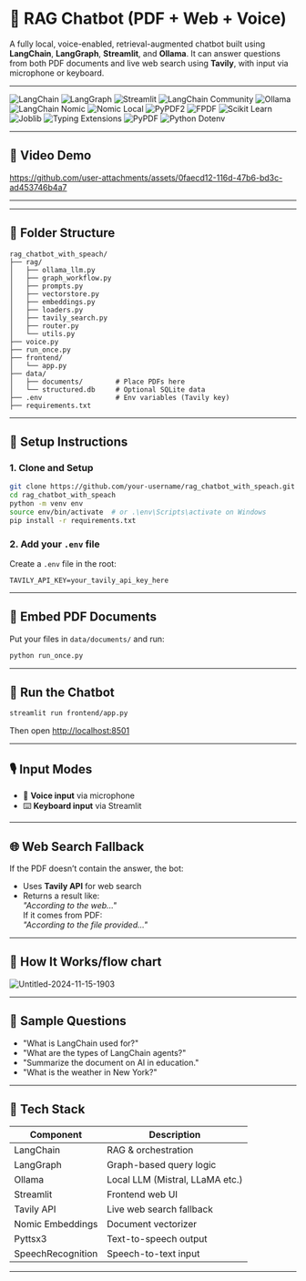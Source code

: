# 🧠  RAG Chatbot (PDF + Web + Voice) # 

A fully local, voice-enabled, retrieval-augmented chatbot built using **LangChain**, **LangGraph**, **Streamlit**, and **Ollama**. It can answer questions from both PDF documents and live web search using **Tavily**, with input via microphone or keyboard.

---


![LangChain](https://img.shields.io/badge/LangChain-0.3%2B-2ca5a5?logo=langchain&logoColor=white)
![LangGraph](https://img.shields.io/badge/LangGraph-0.0.x-ffb347?logo=python&logoColor=white)
![Streamlit](https://img.shields.io/badge/Streamlit-1.0%2B-ff4b4b?logo=streamlit&logoColor=white)
![LangChain Community](https://img.shields.io/badge/langchain--community-Active-blueviolet)
![Ollama](https://img.shields.io/badge/Ollama-Local%20LLM%20Server-272727?logo=llama&logoColor=white)
![LangChain Nomic](https://img.shields.io/badge/langchain--nomic-Integrated-8a2be2)
![Nomic Local](https://img.shields.io/badge/nomic%5Blocal%5D-Vector%20Embedding-593196)
![PyPDF2](https://img.shields.io/badge/PyPDF2-3.0%2B-3776ab?logo=python&logoColor=white)
![FPDF](https://img.shields.io/badge/FPDF-PDF%20Generator-007acc?logo=python&logoColor=white)
![Scikit Learn](https://img.shields.io/badge/scikit--learn-1.3%2B-f7931e?logo=scikit-learn&logoColor=white)
![Joblib](https://img.shields.io/badge/Joblib-Cache%20and%20Parallelism-blue?logo=python&logoColor=white)
![Typing Extensions](https://img.shields.io/badge/typing--extensions-Backport-green?logo=python&logoColor=white)
![PyPDF](https://img.shields.io/badge/pypdf-3.0%2B-008080?logo=python&logoColor=white)
![Python Dotenv](https://img.shields.io/badge/python--dotenv-Env%20Management-lightgrey?logo=python&logoColor=white)

---

## 🎥 Video Demo



https://github.com/user-attachments/assets/0faecd12-116d-47b6-bd3c-ad453746b4a7



---

---

## 📁 Folder Structure

```
rag_chatbot_with_speach/
├── rag/
│   ├── ollama_llm.py
│   ├── graph_workflow.py
│   ├── prompts.py
│   ├── vectorstore.py
│   ├── embeddings.py
│   ├── loaders.py
│   ├── tavily_search.py
│   ├── router.py
│   └── utils.py
├── voice.py
├── run_once.py
├── frontend/
│   └── app.py
├── data/
│   ├── documents/        # Place PDFs here
│   └── structured.db     # Optional SQLite data
├── .env                  # Env variables (Tavily key)
├── requirements.txt
```

---

## 🔧 Setup Instructions

### 1. Clone and Setup

```bash
git clone https://github.com/your-username/rag_chatbot_with_speach.git
cd rag_chatbot_with_speach
python -m venv env
source env/bin/activate  # or .\env\Scripts\activate on Windows
pip install -r requirements.txt
```

### 2. Add your `.env` file

Create a `.env` file in the root:

```env
TAVILY_API_KEY=your_tavily_api_key_here
```

---

## 📄 Embed PDF Documents

Put your files in `data/documents/` and run:

```bash
python run_once.py
```

---

## 💬 Run the Chatbot

```bash
streamlit run frontend/app.py
```

Then open [http://localhost:8501](http://localhost:8501)

---

## 🎙 Input Modes

- 🎤 **Voice input** via microphone
- ⌨️ **Keyboard input** via Streamlit

---

## 🌐 Web Search Fallback

If the PDF doesn’t contain the answer, the bot:
- Uses **Tavily API** for web search
- Returns a result like:  
  *"According to the web..."*  
If it comes from PDF:  
  *"According to the file provided..."*

---

## 🧠 How It Works/flow chart

![Untitled-2024-11-15-1903](https://github.com/user-attachments/assets/9aade3aa-8887-4908-828f-575de3f00fc0)


---

## 🧪 Sample Questions 

- "What is LangChain used for?"
- "What are the types of LangChain agents?"
- "Summarize the document on AI in education."
- "What is the weather in New York?"

---


## 🧰 Tech Stack

| Component         | Description                      |
|------------------|----------------------------------|
| LangChain        | RAG & orchestration              |
| LangGraph        | Graph-based query logic          |
| Ollama           | Local LLM (Mistral, LLaMA etc.)  |
| Streamlit        | Frontend web UI                  |
| Tavily API       | Live web search fallback         |
| Nomic Embeddings | Document vectorizer              |
| Pyttsx3          | Text-to-speech output            |
| SpeechRecognition| Speech-to-text input             |

---
